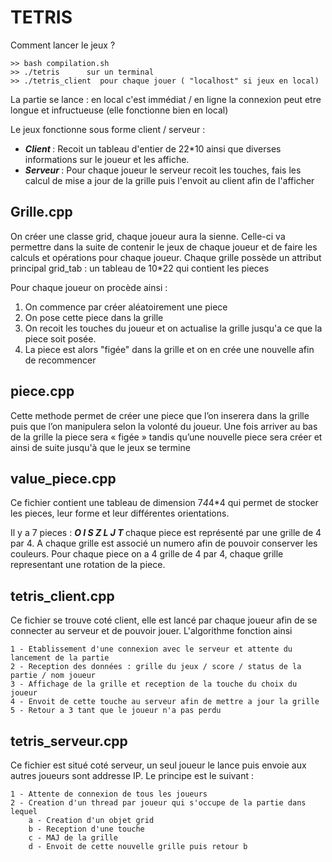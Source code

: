 # TETRIS

Comment lancer le jeux ? 

	>> bash compilation.sh 
	>> ./tetris      sur un terminal
	>> ./tetris_client  pour chaque jouer ( "localhost" si jeux en local)

La partie se lance : en local c'est immédiat /  en ligne la connexion peut etre longue et infructueuse (elle fonctionne bien en local)


Le jeux fonctionne sous forme client / serveur : 
<ul>
	<li> <i> <b> Client </i> </b> : Recoit  un tableau d'entier de 22*10 ainsi que diverses informations sur le joueur et les affiche. </li>
 	<li> <i> <b> Serveur </i> </b>  : Pour chaque joueur le serveur recoit les touches, fais les calcul de mise a jour de la grille puis l'envoit au client afin de l'afficher </li>
</ul>

## Grille.cpp

On créer une classe grid, chaque joueur aura la sienne. Celle-ci va permettre dans la suite de contenir le jeux de chaque joueur et de faire les calculs et opérations pour chaque joueur. Chaque grille possède un attribut principal grid_tab : un tableau de 10*22 qui contient les pieces

Pour chaque joueur on procède ainsi : 
<ol>
	<li>  On commence par créer aléatoirement une piece </li>
	<li>  On pose cette piece dans la grille </li>
	<li>  On recoit les touches du joueur et on actualise la grille jusqu'a ce que la piece soit posée. </li>
	<li>  La piece est alors "figée" dans la grille et on en crée une nouvelle afin de recommencer </li>

</ol>


## piece.cpp

Cette methode permet de créer une piece que l’on inserera dans la grille puis que l’on manipulera selon la volonté du joueur. Une fois arriver au bas de la grille la piece sera « figée » tandis qu’une nouvelle piece sera créer et ainsi de suite jusqu'à que le jeux se termine

 

## value_piece.cpp

Ce fichier contient une tableau de dimension 7*4*4*4 qui permet de stocker les pieces, leur forme et leur différentes orientations.

Il y a 7 pieces : <i><b> O  I  S  Z  L  J  T </i></b> chaque piece est représenté par une grille de 4 par 4. A chaque grille est associé un numero afin de pouvoir conserver les couleurs. Pour chaque piece on a 4 grille de 4 par 4, chaque grille representant une rotation de la piece. 


## tetris_client.cpp 

Ce fichier se trouve coté client, elle est lancé par chaque joueur afin de se connecter au serveur et de pouvoir jouer. L'algorithme fonction ainsi 

	1 - Etablissement d'une connexion avec le serveur et attente du lancement de la partie 
	2 - Reception des données : grille du jeux / score / status de la partie / nom joueur 
	3 - Affichage de la grille et reception de la touche du choix du joueur 
	4 - Envoit de cette touche au serveur afin de mettre a jour la grille 
	5 - Retour a 3 tant que le joueur n'a pas perdu 

## tetris_serveur.cpp 

Ce fichier est situé coté serveur, un seul joueur le lance puis envoie aux autres joueurs sont addresse IP. Le principe est le suivant : 

	1 - Attente de connexion de tous les joueurs
	2 - Creation d'un thread par joueur qui s'occupe de la partie dans lequel 
		a - Creation d'un objet grid
		b - Reception d'une touche
		c - MAJ de la grille 
		d - Envoit de cette nouvelle grille puis retour b 
